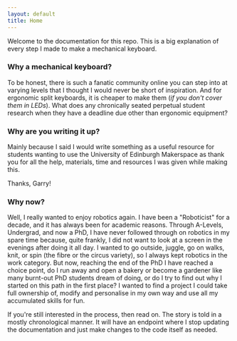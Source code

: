 ```yaml
---
layout: default 
title: Home
---
```


Welcome to the documentation for this repo.
This is a big explanation of every step I made to make a mechanical keyboard.

### Why a mechanical keyboard?
To be honest, there is such a fanatic community online you can step into at varying levels that I thought I would
never be short of inspiration. And for ergonomic split keyboards, it is cheaper to make them (_if you don't cover them 
in LEDs_). What does any chronically seated perpetual student research when they have a deadline due other than ergonomic equipment?

### Why are you writing it up?
Mainly because I said I would write something as a useful resource for students wanting to use the University of Edinburgh
Makerspace as thank you for all the help, materials, time and resources I was given while making this.

Thanks, Garry!

### Why now?
Well, I really wanted to enjoy robotics again. I have been a "Roboticist" for a decade, and it has always been for
academic reasons. Through A-Levels, Undergrad, and now a PhD, I have never followed through on robotics in my 
spare time because, quite frankly, I did not want to look at a screen in the evenings after doing it all day. I wanted
to go outside, juggle, go on walks, knit, or spin (the fibre or the circus variety), so I always kept robotics in the
work category. But now, reaching the end of the PhD I have reached a choice point, do I run away and open a bakery or become a
gardener like many burnt-out PhD students dream of doing, or do I try to find out why I started on this path in the first
place? I wanted to find a project I could take full ownership of, modify and personalise in my own way and use all my accumulated skills for fun.  

If you're still interested in the process, then read on. The story is told in a mostly chronological manner. It will have an endpoint where I stop updating the documentation and just make changes to the code itself as needed.